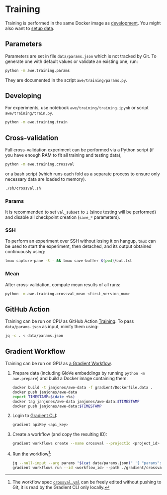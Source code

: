 # Training

Training is performed in the same Docker image as [development](dev/env.md).
You might also want to [setup data](data.md).

## Parameters

Parameters are set in file `data/params.json` which is not tracked by Git.
To generate one with default values or validate an existing one, run:

```bash
python -m awe.training.params
```

They are documented in the script `awe/training/params.py`.

## Developing

For experiments, use notebook `awe/training/training.ipynb`
or script `awe/training/train.py`.

```bash
python -m awe.training.train
```

## Cross-validation

Full cross-validation experiment can be performed via a Python script
(if you have enough RAM to fit all training and testing data),

```bash
python -m awe.training.crossval
```

or a bash script
(which runs each fold as a separate process
to ensure only necessary data are loaded to memory).

```bash
./sh/crossval.sh
```

### Params

It is recommended to set `val_subset` to `1` (since testing will be performed)
and disable all checkpoint creation (`save_*` parameters).

### SSH

To perform an experiment over SSH without losing it on hangup,
`tmux` can be used to start the experiment,
then detached,
and its output obtained continuously using:

```bash
tmux capture-pane -S - && tmux save-buffer $(pwd)/out.txt
```

### Mean

After cross-validation, compute mean results of all runs:

```sh
python -m awe.training.crossval_mean <first_version_num>
```

## GitHub Action

Training can be run on CPU
as GitHub Action [Training](../.github/workflows/training.yml).
To pass `data/params.json` as input, minify them using:

```bash
jq -c . < data/params.json
```

## Gradient Workflow

Training can be run on GPU as
[a Gradient Workflow](https://docs.paperspace.com/gradient/workflows/).

1. Prepare data (including GloVe embeddings by running `python -m awe.prepare`)
   and build a Docker image containing them:

   ```bash
   docker build -t janjones/awe-data -f gradient/Dockerfile.data .
   docker push janjones/awe-data
   export TIMESTAMP=$(date +%s)
   docker tag janjones/awe-data janjones/awe-data:$TIMESTAMP
   docker push janjones/awe-data:$TIMESTAMP
   ```

2. Login to [Gradient CLI](https://docs.paperspace.com/gradient/cli/):

   ```bash
   gradient apiKey <api_key>
   ```

3. Create a workflow (and copy the resulting ID):

   ```bash
   gradient workflows create --name crossval --projectId <project_id>
   ```

4. Run the workflow[^1]:

   ```bash
   jq --null-input --arg params "$(cat data/params.json)" '{ "params": { "value": $params } }' > data/input.json
   gradient workflows run --id <workflow_id> --path ./gradient/crossval.yml --inputPath data/input.json
   ```

[^1]: The workflow spec [`crossval.yml`](../gradient/crossval.yml)
can be freely edited without pushing to Git,
it is read by the Gradient CLI only locally.
